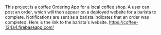 This project is a coffee Ordering App for a local coffee shop. A user can post an order, which will then appear on a deployed website for a barista to complete. Notifications are sent as a barista indicates that an order was completed.
Here is the link to the barista's website.
https://coffee-134a4.firebaseapp.com/
